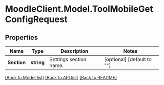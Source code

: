 # MoodleClient.Model.ToolMobileGetConfigRequest

## Properties

Name | Type | Description | Notes
------------ | ------------- | ------------- | -------------
**Section** | **string** | Settings section name. | [optional] [default to ""]

[[Back to Model list]](../README.md#documentation-for-models) [[Back to API list]](../README.md#documentation-for-api-endpoints) [[Back to README]](../README.md)

